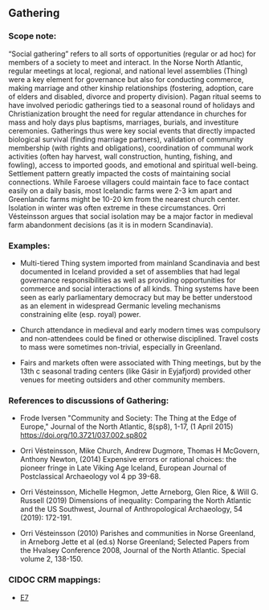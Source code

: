 
## Gathering

###  Scope note:
“Social gathering” refers to all sorts of opportunities (regular or ad hoc) for members of a society to meet and interact. In the Norse North Atlantic, regular meetings at local, regional, and national level assemblies (Thing) were a key element for governance but also for conducting commerce, making marriage and other kinship relationships (fostering, adoption, care of elders and disabled, divorce and property division). Pagan ritual seems to have involved periodic gatherings tied to a seasonal round of holidays and Christianization brought the need for regular attendance in churches for mass and holy days plus baptisms, marriages, burials, and investiture ceremonies. Gatherings thus were key social events that directly impacted biological survival (finding marriage partners), validation of community membership (with rights and obligations), coordination of communal work activities (often hay harvest, wall construction, hunting, fishing, and fowling), access to imported goods, and emotional and spiritual well-being. Settlement pattern greatly impacted the costs of maintaining social connections. While Faroese villagers could maintain face to face contact easily on a daily basis, most Icelandic farms were 2-3 km apart and Greenlandic farms might be 10-20 km from the nearest church center. Isolation in winter was often extreme in these circumstances. Orri Vésteinsson argues that social isolation may be a major factor in medieval farm abandonment decisions (as it is in modern Scandinavia).

### Examples:

* Multi-tiered Thing system imported from mainland Scandinavia and best documented in Iceland provided a set of assemblies that had legal governance responsibilities as well as providing opportunities for commerce and social interactions of all kinds. Thing systems have been seen as early parliamentary democracy but may be better understood as an element in widespread Germanic leveling mechanisms constraining elite (esp. royal) power.

*  Church attendance in medieval and early modern times was compulsory and non-attendees could be fined or otherwise disciplined. Travel costs to mass were sometimes non-trivial, especially in Greenland.

*  Fairs and markets often were associated with Thing meetings, but by the 13th c seasonal trading centers (like Gásir in Eyjafjord) provided other venues for meeting outsiders and other community members.


### References to discussions of Gathering:

* Frode Iversen "Community and Society: The Thing at the Edge of Europe," Journal of the North Atlantic, 8(sp8), 1-17, (1 April 2015) https://doi.org/10.3721/037.002.sp802

* Orri Vésteinsson, Mike Church, Andrew Dugmore, Thomas H McGovern, Anthony Newton, (2014) Expensive errors or rational choices: the pioneer fringe in Late Viking Age Iceland, European Journal of Postclassical Archaeology vol 4 pp 39-68.

* Orri Vésteinsson, Michelle Hegmon, Jette Arneborg, Glen Rice, & Will G. Russell (2019) Dimensions of inequality: Comparing the North Atlantic and the US Southwest, Journal of Anthropological Archaeology, 54 (2019): 172-191.

* Orri Vésteinsson (2010) Parishes and communities in Norse Greenland, in Arneborg Jette et al (ed.s) Norse Greenland; Selected Papers from the Hvalsey Conference 2008, Journal of the North Atlantic. Special volume 2, 138-150.

### CIDOC CRM mappings:

* [E7](http://www.cidoc-crm.org/Entity/E7-Activity/Version-6.2.1)

